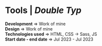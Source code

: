 # Tools | _Double Typ_
**Development** => Work of mine  
**Design** => Work of mine  
**Technologies used** => HTML, CSS -> Sass, JS  
**Start date - end date** => Jul 2023 - Jul 2023
